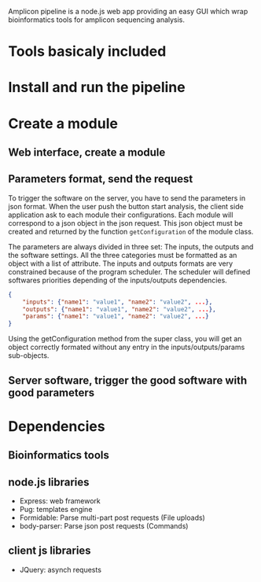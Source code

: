 
Amplicon pipeline is a node.js web app providing an easy GUI which wrap bioinformatics tools for amplicon sequencing analysis.

# Tools basicaly included

# Install and run the pipeline

# Create a module

## Web interface, create a module

## Parameters format, send the request

To trigger the software on the server, you have to send the parameters in json format.
When the user push the button start analysis, the client side application ask to each module their configurations. Each module will correspond to a json object in the json request. This json object must be created and returned by the function `getConfiguration` of the module class.  
  
The parameters are always divided in three set: The inputs, the outputs and the software settings.
All the three categories must be formatted as an object with a list of attribute.
The inputs and outputs formats are very constrained because of the program scheduler.
The scheduler will defined softwares priorities depending of the inputs/outputs dependencies.
```json
{
	"inputs": {"name1": "value1", "name2": "value2", ...},
	"outputs": {"name1": "value1", "name2": "value2", ...},
	"params": {"name1": "value1", "name2": "value2", ...}
}
```

Using the getConfiguration method from the super class, you will get an object correctly formated without any entry in the inputs/outputs/params sub-objects.  

## Server software, trigger the good software with good parameters

# Dependencies

## Bioinformatics tools

## node.js libraries

* Express: web framework
* Pug: templates engine
* Formidable: Parse multi-part post requests (File uploads)
* body-parser: Parse json post requests (Commands)

## client js libraries

* JQuery: asynch requests

